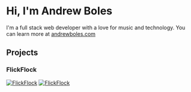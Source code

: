 # Hi, I'm Andrew Boles

I'm a full stack web developer with a love for music and technology. You can learn more at [andrewboles.com](https://andrewboles.com)

## Projects

### FlickFlock
[![FlickFlock](https://s3.us-central-1.wasabisys.com/gitprofile/f1.PNG)](https://github.com/andrewboles/flickflock)                                                              [![FlickFlock](https://s3.us-central-1.wasabisys.com/gitprofile/f3.PNG)](https://github.com/andrewboles/flickflock)
